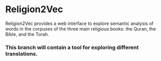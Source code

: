 # Religion2Vec

Religion2Vec provides a web interface to explore semantic analysis of words in the corpuses of the three main religious books: the Quran, the Bible, and the Torah.<br>

### This branch will contain a tool for exploring different translations.
